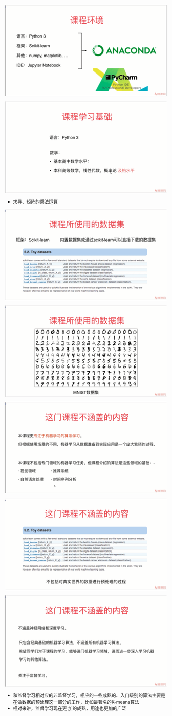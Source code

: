![1565522443778](assets/1565522443778.png)

![1565522609024](assets/1565522609024.png)

- 求导、矩阵的乘法运算

![1565522762684](assets/1565522762684.png)

![1565522862596](assets/1565522862596.png)

![1565522913829](assets/1565522913829.png)

![1565523241443](assets/1565523241443.png)

![1565523384362](assets/1565523384362.png)

- 和监督学习相对应的非监督学习，相应的一些成熟的、入门级别的算法主要是在做数据的预处理这一部分的工作，比如最著名的K-means算法
-  相对来讲，监督学习现在更 加的成熟，用途也更加的广泛